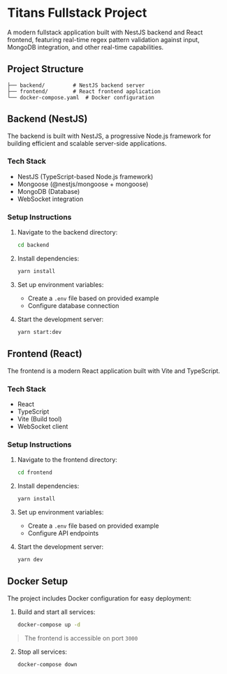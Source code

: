 # Titans Fullstack Project

A modern fullstack application built with NestJS backend and React frontend, featuring real-time regex pattern validation against input, MongoDB integration, and other real-time capabilities.

## Project Structure

```
├── backend/         # NestJS backend server
├── frontend/        # React frontend application
└── docker-compose.yaml  # Docker configuration
```

## Backend (NestJS)

The backend is built with NestJS, a progressive Node.js framework for building efficient and scalable server-side applications.

### Tech Stack

- NestJS (TypeScript-based Node.js framework)
- Mongoose (@nestjs/mongoose + mongoose)
- MongoDB (Database)
- WebSocket integration

### Setup Instructions

1. Navigate to the backend directory:
   ```bash
   cd backend
   ```
2. Install dependencies:
   ```bash
   yarn install
   ```
3. Set up environment variables:

   - Create a `.env` file based on provided example
   - Configure database connection

4. Start the development server:
   ```bash
   yarn start:dev
   ```

## Frontend (React)

The frontend is a modern React application built with Vite and TypeScript.

### Tech Stack

- React
- TypeScript
- Vite (Build tool)
- WebSocket client

### Setup Instructions

1. Navigate to the frontend directory:
   ```bash
   cd frontend
   ```
2. Install dependencies:
   ```bash
   yarn install
   ```
3. Set up environment variables:

   - Create a `.env` file based on provided example
   - Configure API endpoints

4. Start the development server:
   ```bash
   yarn dev
   ```

## Docker Setup

The project includes Docker configuration for easy deployment:

1. Build and start all services:

   ```bash
   docker-compose up -d
   ```

> The frontend is accessible on port `3000`

2. Stop all services:
   ```bash
   docker-compose down
   ```
